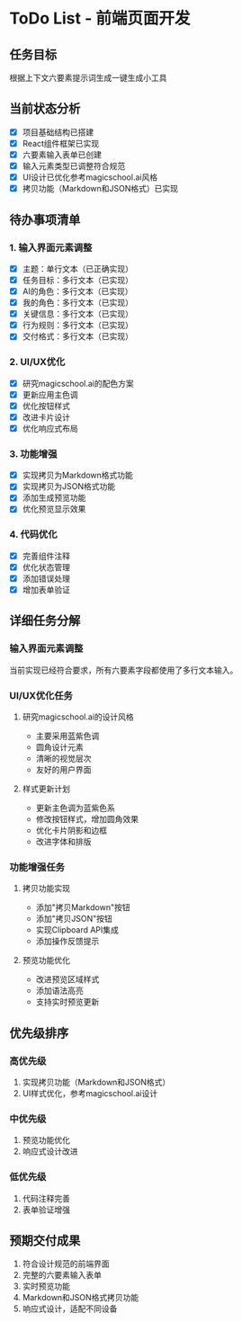 # ToDo List - 前端页面开发

## 任务目标
根据上下文六要素提示词生成一键生成小工具

## 当前状态分析
- [x] 项目基础结构已搭建
- [x] React组件框架已实现
- [x] 六要素输入表单已创建
- [x] 输入元素类型已调整符合规范
- [x] UI设计已优化参考magicschool.ai风格
- [x] 拷贝功能（Markdown和JSON格式）已实现

## 待办事项清单

### 1. 输入界面元素调整
- [x] 主题：单行文本（已正确实现）
- [x] 任务目标：多行文本（已实现）
- [x] AI的角色：多行文本（已实现）
- [x] 我的角色：多行文本（已实现）
- [x] 关键信息：多行文本（已实现）
- [x] 行为规则：多行文本（已实现）
- [x] 交付格式：多行文本（已实现）

### 2. UI/UX优化
- [x] 研究magicschool.ai的配色方案
- [x] 更新应用主色调
- [x] 优化按钮样式
- [x] 改进卡片设计
- [x] 优化响应式布局

### 3. 功能增强
- [x] 实现拷贝为Markdown格式功能
- [x] 实现拷贝为JSON格式功能
- [x] 添加生成预览功能
- [x] 优化预览显示效果

### 4. 代码优化
- [x] 完善组件注释
- [x] 优化状态管理
- [x] 添加错误处理
- [x] 增加表单验证

## 详细任务分解

### 输入界面元素调整
当前实现已经符合要求，所有六要素字段都使用了多行文本输入。

### UI/UX优化任务
1. 研究magicschool.ai的设计风格
   - 主要采用蓝紫色调
   - 圆角设计元素
   - 清晰的视觉层次
   - 友好的用户界面

2. 样式更新计划
   - 更新主色调为蓝紫色系
   - 修改按钮样式，增加圆角效果
   - 优化卡片阴影和边框
   - 改进字体和排版

### 功能增强任务
1. 拷贝功能实现
   - 添加"拷贝Markdown"按钮
   - 添加"拷贝JSON"按钮
   - 实现Clipboard API集成
   - 添加操作反馈提示

2. 预览功能优化
   - 改进预览区域样式
   - 添加语法高亮
   - 支持实时预览更新

## 优先级排序

### 高优先级
1. 实现拷贝功能（Markdown和JSON格式）
2. UI样式优化，参考magicschool.ai设计

### 中优先级
1. 预览功能优化
2. 响应式设计改进

### 低优先级
1. 代码注释完善
2. 表单验证增强

## 预期交付成果
1. 符合设计规范的前端界面
2. 完整的六要素输入表单
3. 实时预览功能
4. Markdown和JSON格式拷贝功能
5. 响应式设计，适配不同设备